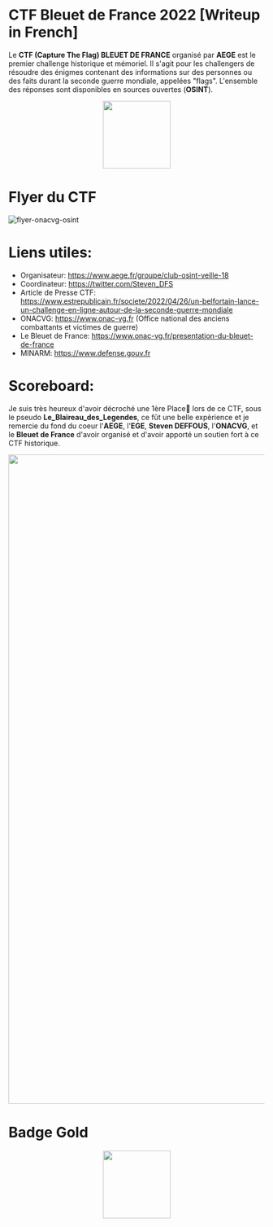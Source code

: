 # CTF Bleuet de France 2022 [Writeup in French]

Le **CTF (Capture The Flag) BLEUET DE FRANCE** organisé par **AEGE** est le premier challenge historique et mémoriel. Il s'agit pour les challengers de résoudre des énigmes contenant des informations sur des personnes ou des faits durant la seconde guerre mondiale, appelées "flags". L'ensemble des réponses sont disponibles en sources ouvertes (**OSINT**).
<br>

<p align="center"> <img width="133" height="133" src="https://user-images.githubusercontent.com/104733166/172055057-bf964539-2b3a-4264-8d3c-3a08d89ef264.jpg"/>


<bt>
  
# Flyer du CTF
![flyer-onacvg-osint](https://user-images.githubusercontent.com/104733166/172054373-bac1a61b-c9a6-4200-9fc1-d111e4c86443.png)
  
  
# Liens utiles:
- Organisateur: https://www.aege.fr/groupe/club-osint-veille-18
- Coordinateur: https://twitter.com/Steven_DFS
- Article de Presse CTF: https://www.estrepublicain.fr/societe/2022/04/26/un-belfortain-lance-un-challenge-en-ligne-autour-de-la-seconde-guerre-mondiale
- ONACVG: https://www.onac-vg.fr (Office national des anciens combattants et victimes de guerre)
- Le Bleuet de France: https://www.onac-vg.fr/presentation-du-bleuet-de-france
- MINARM: https://www.defense.gouv.fr

# Scoreboard:
Je suis très heureux d'avoir décroché une 1ère Place🥇 lors de ce CTF, sous le pseudo **Le_Blaireau_des_Legendes**, ce fût une belle expèrience et je remercie du fond du coeur l'**AEGE**, l'**EGE**, **Steven DEFFOUS**, l'**ONACVG**, et le **Bleuet de France** d'avoir organisé et d'avoir apporté un soutien fort à ce CTF historique.
  
<img width="1276" src="https://user-images.githubusercontent.com/104733166/172054884-ca790878-309d-4367-8106-b87a3bb6f5f0.png">

# Badge Gold
  
<p align="center">  <img width="133" src="https://user-images.githubusercontent.com/104733166/172065448-c1e154f9-36f2-4fdc-9e14-273e207e3e00.png">
